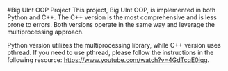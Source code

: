 #Big UInt OOP Project
This project, Big UInt OOP, is implemented in both Python and C++. The C++ version is the most comprehensive and is less prone to errors. Both versions operate in the same way and leverage the multiprocessing approach.

Python version utilizes the multiprocessing library, while C++ version uses pthread. If you need to use pthread, please follow the instructions in the following resource: https://www.youtube.com/watch?v=4GdTcqE0iqg.
